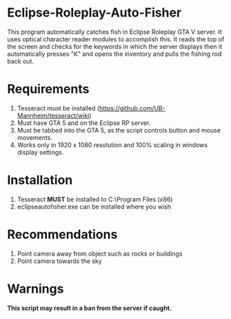 # Eclipse-Roleplay-Auto-Fisher
This program automatically catches fish in Eclipse Roleplay GTA V server.
It uses optical character reader modules to accomplish this.  It reads the top of the screen and checks for
the keywords in which the server displays then it automatically presses "K" and opens the inventory and pulls the fishing rod back out.


# Requirements

1. Tesseract must be installed (https://github.com/UB-Mannheim/tesseract/wiki)
2. Must have GTA 5 and on the Eclipse RP server.
3. Must be tabbed into the GTA 5, as the script controls button and mouse movements.
4. Works only in 1920 x 1080 resolution and 100% scaling in windows display settings. 

# Installation 

1. Tesseract **MUST** be installed to C:\Program Files (x86)
2. eclipseautofisher.exe can be installed where you wish


# Recommendations

1. Point camera away from object such as rocks or buildings
2. Point camera towards the sky


# Warnings

**This script may result in a ban from the server if caught.**

